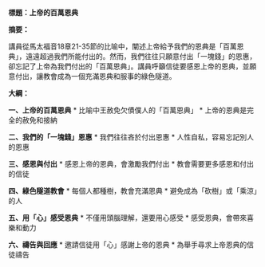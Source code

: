 **標題：上帝的百萬恩典**

**摘要：**

講員從馬太福音18章21-35節的比喻中，闡述上帝給予我們的恩典是「百萬恩典」，遠遠超過我們所能付出的。然而，我們往往只願意付出「一塊錢」的恩惠，卻忘記了上帝為我們付出的「百萬恩典」。講員呼籲信徒要感恩上帝的恩典，並願意付出，讓教會成為一個充滿恩典和服事的綠色隧道。

**大綱：**

**一、上帝的百萬恩典**
    * 比喻中王赦免欠債僕人的「百萬恩典」
    * 上帝的恩典是完全的赦免和接納

**二、我們的「一塊錢」恩惠**
    * 我們往往吝於付出恩惠
    * 人性自私，容易忘記別人的恩惠

**三、感恩與付出**
    * 感恩上帝的恩典，會激勵我們付出
    * 教會需要更多感恩和付出的信徒

**四、綠色隧道教會**
    * 每個人都種樹，教會充滿恩典
    * 避免成為「砍樹」或「乘涼」的人

**五、用「心」感受恩典**
    * 不僅用頭腦理解，還要用心感受
    * 感受恩典，會帶來喜樂和動力

**六、禱告與回應**
    * 邀請信徒用「心」感謝上帝的恩典
    * 為舉手尋求上帝恩典的信徒禱告